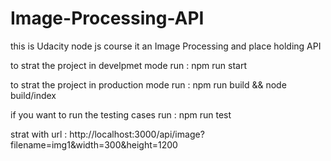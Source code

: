 # Image-Processing-API

this is Udacity node js course it an Image Processing and place holding API

to strat the project in develpmet mode run : npm run start

to strat the project in production mode run : npm run build && node build/index

if you want to run the testing cases run : npm run test

strat with url : http://localhost:3000/api/image?filename=img1&width=300&height=1200
